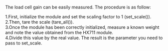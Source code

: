The load cell gain can be easily measured. The procedure is as follow:

1.First, initialize the module and set the scaling factor to 1 (set_scale()).  
2.Then, tare the scale (tare_all()).  
3.Once the module has been correctly initialized, measure a known weight and note the value obtained from the HX711 module.  
4.Divide this value by the real value. The result is the parameter you need to pass to set_scale.  
